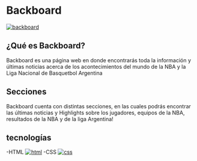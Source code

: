 **<h1>Backboard</h1>**
[![backboard](https://t3.ftcdn.net/jpg/02/65/09/64/360_F_265096439_Lp6ZhWwtvsKoiEeCGGS8QvdfhrbZHXYS.jpg "backboard")](http://https://t3.ftcdn.net/jpg/02/65/09/64/360_F_265096439_Lp6ZhWwtvsKoiEeCGGS8QvdfhrbZHXYS.jpg "backboard")

<h2>¿Qué es Backboard?</h2>
<p>Backboard es una página web en donde encontrarás toda la información y últimas noticias acerca de los acontecimientos del mundo de la NBA y la Liga Nacional de Basquetbol Argentina</p>
<h2>Secciones</h2>
<p>Backboard cuenta con distintas secciones, en las cuales podrás encontrar las últimas noticias y Highlights sobre los jugadores, equipos de la NBA, resultados de la NBA y de la liga Argentina!</p>

## tecnologías
-HTML [![html](https://upload.wikimedia.org/wikipedia/commons/thumb/6/61/HTML5_logo_and_wordmark.svg/800px-HTML5_logo_and_wordmark.svg.png "html")](http:/https://upload.wikimedia.org/wikipedia/commons/thumb/6/61/HTML5_logo_and_wordmark.svg/800px-HTML5_logo_and_wordmark.svg.png/ "html")
-CSS [![css](https://cdn-icons-png.flaticon.com/512/919/919826.png "css")](http://https://cdn-icons-png.flaticon.com/512/919/919826.png "css")